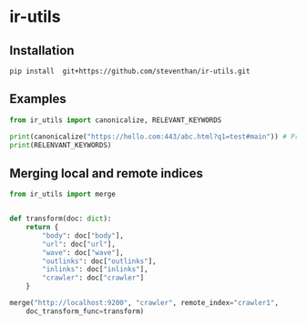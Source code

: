 # ir-utils
## Installation
`pip install  git+https://github.com/steventhan/ir-utils.git`
## Examples
```python
from ir_utils import canonicalize, RELEVANT_KEYWORDS

print(canonicalize("https://hello.com:443/abc.html?q1=test#main")) # Prints hello.com/abc.html
print(RELENVANT_KEYWORDS)

```

## Merging local and remote indices
```python
from ir_utils import merge 


def transform(doc: dict):
    return {
        "body": doc["body"],
        "url": doc["url"],
        "wave": doc["wave"],
        "outlinks": doc["outlinks"],
        "inlinks": doc["inlinks"],
        "crawler": doc["crawler"]
    }

merge("http://localhost:9200", "crawler", remote_index="crawler1", 
    doc_transform_func=transform)
```
